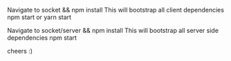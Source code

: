 Navigate to socket && npm install 
This will bootstrap all client dependencies
npm start or yarn start 

Navigate to socket/server && npm install
This will bootstrap all server side dependencies
npm start


cheers :) 
